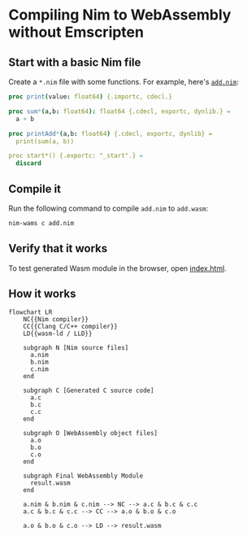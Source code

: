 # Compiling Nim to WebAssembly __without Emscripten__

## Start with a basic Nim file

Create a `*.nim` file with some functions. For example, here's [`add.nim`](./add.nim):

```nim
proc print(value: float64) {.importc, cdecl.}

proc sum*(a,b: float64): float64 {.cdecl, exportc, dynlib.} =
  a + b

proc printAdd*(a,b: float64) {.cdecl, exportc, dynlib} =
  print(sum(a, b))

proc start*() {.exportc: "_start".} =
  discard
```

## Compile it

Run the following command to compile `add.nim` to `add.wasm`:

```sh
nim-wams c add.nim
```

## Verify that it works

To test generated Wasm module in the browser, open [index.html](./index.html).

## How it works

```mermaid
flowchart LR
    NC{{Nim compiler}}
    CC{{Clang C/C++ compiler}}
    LD{{wasm-ld / LLD}}

    subgraph N [Nim source files]
      a.nim
      b.nim
      c.nim
    end

    subgraph C [Generated C source code]
      a.c
      b.c
      c.c
    end

    subgraph O [WebAssembly object files]
      a.o
      b.o
      c.o
    end

    subgraph Final WebAssembly Module
      result.wasm
    end

    a.nim & b.nim & c.nim --> NC --> a.c & b.c & c.c
    a.c & b.c & c.c --> CC --> a.o & b.o & c.o

    a.o & b.o & c.o --> LD --> result.wasm
```

